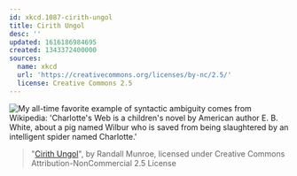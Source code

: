 ```yaml
---
id: xkcd.1087-cirith-ungol
title: Cirith Ungol
desc: ''
updated: 1616186984695
created: 1343372400000
sources:
  name: xkcd
  url: 'https://creativecommons.org/licenses/by-nc/2.5/'
  license: Creative Commons 2.5
---
```

![My all-time favorite example of syntactic ambiguity comes from Wikipedia: 'Charlotte's Web is a children's novel by American author E. B. White, about a pig named Wilbur who is saved from being slaughtered by an intelligent spider named Charlotte.'](https://imgs.xkcd.com/comics/cirith_ungol.png)
> "[Cirith Ungol](https://xkcd.com/1087/)", by Randall Munroe, licensed under Creative Commons Attribution-NonCommercial 2.5 License
